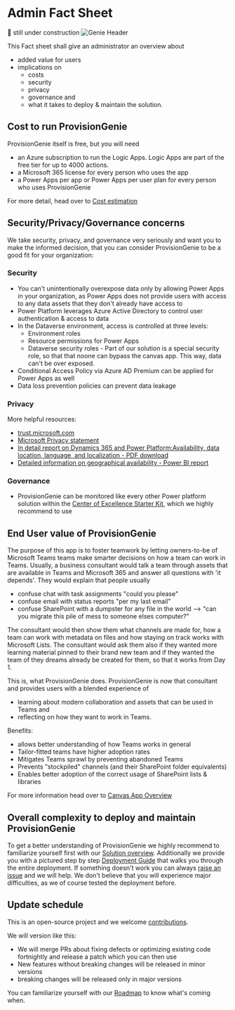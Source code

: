 # Admin Fact Sheet

🚨 still under construction
![Genie Header](https://github.com/ProvisionGenie/ProvisionGenie/blob/main/media/Genie_Header.png)

This Fact sheet shall give an administrator an overview about

* added value for users
* implications on
  * costs
  * security
  * privacy
  * governance and
  * what it takes to deploy & maintain the solution.

## Cost to run ProvisionGenie

ProvisionGenie itself is free, but you will need

* an Azure subscription to run the Logic Apps. Logic Apps are part of the free tier for up to 4000 actions.
* a Microsoft 365 license for every person who uses the app
* a Power Apps per app or Power Apps per user plan for every person who uses ProvisionGenie

For more detail, head over to [Cost estimation](LogicApps.m#CostEstimation.md)

## Security/Privacy/Governance concerns

We take security, privacy, and governance very seriously and want you to make the informed decision, that you can consider ProvisionGenie to be a good fit for your organization:

### Security

* You can't unintentionally overexpose data only by allowing Power Apps in your organization, as Power Apps does not provide users with access to any data assets that they don't already have access to
* Power Platform leverages Azure Active Directory to control user authentication & access to data
* In the Dataverse environment, access is controlled at three levels:
  * Environment roles
  * Resource permissions for Power Apps
  * Dataverse security roles - Part of our solution is a special security role, so that that noone can bypass the canvas app. This way, data can't be over exposed. 
* Conditional Access Policy via Azure AD Premium can be applied for Power Apps as well
* Data loss prevention policies can prevent data leakage  
  
### Privacy

More helpful resources:

* [trust.microsoft.com](https://www.microsoft.com/trust-center)
* [Microsoft Privacy statement](https://privacy.microsoft.com/privacystatement)
* [In detail report on Dynamics 365 and Power Platform:Availability, data location, language, and localization - PDF download](https://aka.ms/dynamics_365_international_availability_deck)
* [Detailed information on geographical availability - Power BI report](https://dynamics.microsoft.com/Report/GetGeoReport/)

### Governance

* ProvisionGenie can be monitored like every other Power platform solution within the [Center of Excellence Starter Kit](https://docs.microsoft.com/power-platform/guidance/coe/starter-kit), which we highly recommend to use

## End User value of ProvisionGenie

The purpose of this app is to foster teamwork by letting owners-to-be of Microsoft Teams teams make smarter decisions on how a team can work in Teams. Usually, a business consultant would talk a team through assets that are available in Teams and Microsoft 365 and answer all questions with 'it depends'. They would explain that people usually

* confuse chat with task assignments "could you please"
* confuse email with status reports "per my last email"
* confuse SharePoint with a dumpster for any file in the world --> "can you migrate this pile of mess to someone elses computer?"

The consultant would then show them what channels are made for, how a team can work with metadata on files and how staying on track works with Microsoft Lists. The consultant would ask them also if they wanted more learning material pinned to their brand new team and if they wanted the team of they dreams already be created for them, so that it works from Day 1.

This is, what ProvisionGenie does. ProvisionGenie is now that consultant and provides users with a blended experience of

* learning about modern collaboration and assets that can be used in Teams and
* reflecting on how they want to work in Teams.

Benefits:

* allows better understanding of how Teams works in general
* Tailor-fitted teams have higher adoption rates
* Mitigates Teams sprawl by preventing abandoned Teams
* Prevents "stockpiled" channels (and their SharePoint folder equivalents)
* Enables better adoption of the correct usage of SharePoint lists & libraries

For more information head over to [Canvas App Overview](https://github.com/ProvisionGenie/ProvisionGenie/blob/main/Docs/CanvasAppOverview.md#high-level-overview-on-what-the-canvas-app-does)

## Overall complexity to deploy and maintain ProvisionGenie

To get a better understanding of ProvisionGenie we highly recommend to familiarize yourself first with our [Solution overview](https://github.com/ProvisionGenie/ProvisionGenie/blob/main/Docs/LogicApps.md#solution-overview). Additionally we provide you with a pictured step by step [Deployment Guide](DeploymentGuide.md) that walks you through the entire deployment. If something doesn't work you can always [raise an issue](https://github.com/ProvisionGenie/ProvisionGenie/issues/new/choose) and we will help. We don't believe that you will experience major difficulties, as we of course tested the deployment before.

## Update schedule

This is an open-source project and we welcome [contributions](https://github.com/ProvisionGenie/ProvisionGenie/blob/main/CONTRIBUTINGt.md).

We will version like this:

* We will merge PRs about fixing defects or optimizing existing code fortnightly and release a patch which you can then use
* New features without breaking changes will be released in minor versions
* breaking changes will be released only in major versions

You can familiarize yourself with our [Roadmap](https://github.com/ProvisionGenie/ProvisionGenie/blob/main/Docs/Roadmap.md) to know what's coming when.

